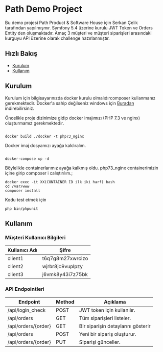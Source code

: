 # Path Demo Project

Bu demo projesi Path Product & Software House için Serkan Çelik tarafından yapılmışmır. Symfony 5.4 üzerine kurulu JWT Token ve Orders Entity den oluşmaktadır. Amaç 3 müşteri ve müşteri siparişleri arasındaki kurguyu API üzerine olarak challenge hazırlanmıştır.

## Hızlı Bakış

* [Kurulum](#kurulum)
* [Kullanım](#kullanım)

## Kurulum

Kurulum için  bilgisayarınızda docker kurulu olmalıdırcomposer kullanmanız gerekmektedir. Docker'a sahip değilseniz windows için [Buradan](https://www.docker.com/) indirebilirsiniz.

Öncelikle  proje dizinimize gidip docker imajımızı (PHP 7.3 ve nginx) oluşturmamız gerekmektedir.

```shell script

docker build ./docker -t php73_nginx

```

Docker imaj dosyamızı ayağa kaldıralım.

```shell script

docker-compose up -d

```

Böylelikle containerlarımız ayağa kalkmış oldu. php73_nginx containerimizin içine girip composer i calıştırılım.;

```shell script
docker exec -it XX(CONTAINER ID ilk iki harf) bash
cd /var/www
composer install

```
Kodu test etmek için

```shell script
php bin/phpunit
```

## Kullanım

### Müşteri Kullanıcı Bilgileri


| Kullanıcı Adı | Şifre |
| ------------------ | -------- |
| client1          |    t6q7g8m27xwrcizo    |
| client2          |    wjrbr8jc9vuplpzy    |
| client3          |    j6vmk8y43i7z75bk    |


### API Endpointleri


| Endpoint            | Method | Açıklama                             |
| --------------------- | -------- | ---------------------------------------- |
| /api/login_check    | POST   | JWT token için kullanılır.          |
| /api/orders         | GET    | Tüm siparişleri listeler.            |
| /api/orders/{order} | GET    | Bir siparişin detaylarını gösterir |
| /api/orders         | POST   | Yeni bir sipariş oluşturur.          |
| /api/orders/{order} | PUT    | Siparişi günceller.                  |
